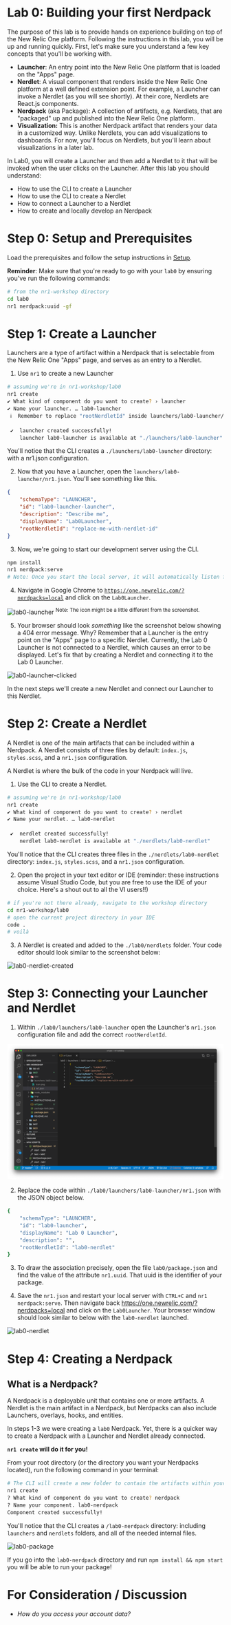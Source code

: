 Lab 0: Building your first Nerdpack
===================================

The purpose of this lab is to provide hands on experience building on top of the New Relic One platform. Following the instructions in this lab, you will be up and running quickly. First, let's make sure you understand a few key concepts that you'll be working with.
* **Launcher**: An entry point into the New Relic One platform that is loaded on the "Apps" page.
* **Nerdlet**: A visual component that renders inside the New Relic One platform at a well defined extension point. For example, a Launcher can invoke a Nerdlet (as you will see shortly). At their core, Nerdlets are React.js components.
* **Nerdpack** (aka Package): A collection of artifacts, e.g. Nerdlets, that are "packaged" up and published into the New Relic One platform.
* **Visualization:** This is another Nerdpack artifact that renders your data in a customized way. Unlike Nerdlets, you can add visualizations to dashboards. For now, you'll focus on Nerdlets, but you'll learn about visualizations in a later lab.

In Lab0, you will create a Launcher and then add a Nerdlet to it that will be invoked when the user clicks on the Launcher. After this lab you should understand:

* How to use the CLI to create a Launcher
* How to use the CLI to create a Nerdlet
* How to connect a Launcher to a Nerdlet
* How to create and locally develop an Nerdpack

# Step 0: Setup and Prerequisites

Load the prerequisites and follow the setup instructions in [Setup](../SETUP.md).

**Reminder**: Make sure that you're ready to go with your `lab0` by ensuring you've run the following commands:

```bash
# from the nr1-workshop directory
cd lab0
nr1 nerdpack:uuid -gf
```

# Step 1: Create a Launcher

Launchers are a type of artifact within a Nerdpack that is selectable from the New Relic One "Apps" page, and serves as an entry to a Nerdlet.

1. Use `nr1` to create a new Launcher

```bash
# assuming we're in nr1-workshop/lab0
nr1 create
✔ What kind of component do you want to create? › launcher
✔ Name your launcher. … lab0-launcher
 ℹ  Remember to replace "rootNerdletId" inside launchers/lab0-launcher/nr1.json

 ✔  launcher created successfully!
    launcher lab0-launcher is available at "./launchers/lab0-launcher"
```

You'll notice that the CLI creates a `./launchers/lab0-launcher` directory: with a nr1.json configuration.

2. Now that you have a Launcher, open the `launchers/lab0-launcher/nr1.json`. You'll see something like this.

```json
{
    "schemaType": "LAUNCHER",
    "id": "lab0-launcher-launcher",
    "description": "Describe me",
    "displayName": "Lab0Launcher",
    "rootNerdletId": "replace-me-with-nerdlet-id"
}

```

3. Now, we're going to start our development server using the CLI.

```bash
npm install
nr1 nerdpack:serve
# Note: Once you start the local server, it will automatically listen for changes in the file system. To issue commands while the local server is running, simply open a new terminal and change to the lab0 directory.
```

4. Navigate in Google Chrome to [`https://one.newrelic.com/?nerdpacks=local`](https://one.newrelic.com/?nerdpacks=local) and click on the `Lab0Launcher`.

![lab0-launcher](../screenshots/lab0_screen01.png) <sup>Note: The icon might be a little different from the screenshot.</sup>

5. Your browser should look _something_ like the screenshot below showing a 404 error message. Why? Remember that a Launcher is the entry point on the "Apps" page to a specific Nerdlet. Currently, the Lab 0 Launcher is not connected to a Nerdlet, which causes an error to be displayed. Let's fix that by creating a Nerdlet and connecting it to the Lab 0 Launcher.

![lab0-launcher-clicked](../screenshots/lab0_screen02.png)

In the next steps we'll create a new Nerdlet and connect our Launcher to this Nerdlet.

# Step 2: Create a Nerdlet

A Nerdlet is one of the main artifacts that can be included within a Nerdpack. A Nerdlet consists of three files by default: `index.js`, `styles.scss`, and a `nr1.json` configuration.

A Nerdlet is where the bulk of the code in your Nerdpack will live.

1. Use the CLI to create a Nerdlet.

```bash
# assuming we're in nr1-workshop/lab0
nr1 create
✔ What kind of component do you want to create? › nerdlet
✔ Name your nerdlet. … lab0-nerdlet

 ✔  nerdlet created successfully!
    nerdlet lab0-nerdlet is available at "./nerdlets/lab0-nerdlet"
```

You'll notice that the CLI creates three files in the `./nerdlets/lab0-nerdlet` directory: `index.js`, `styles.scss`, and a `nr1.json` configuration.

2. Open the project in your text editor or IDE (reminder: these instructions assume Visual Studio Code, but you are free to use the IDE of your choice. Here's a shout out to all the VI users!!)

```bash
# if you're not there already, navigate to the workshop directory
cd nr1-workshop/lab0
# open the current project directory in your IDE
code .
# voilà
```

3. A Nerdlet is created and added to the `./lab0/nerdlets` folder. Your code editor should look similar to the screenshot below:

![lab0-nerdlet-created](../screenshots/lab0_screen03.png)


# Step 3: Connecting your Launcher and Nerdlet

1. Within `./lab0/launchers/lab0-launcher` open the Launcher's `nr1.json` configuration file and add the correct `rootNerdletId`.

![lab0-launcher](../screenshots/lab0_screen04.png)

2. Replace the code within `./lab0/launchers/lab0-launcher/nr1.json` with the JSON object below.

```bash
{
    "schemaType": "LAUNCHER",
    "id": "lab0-launcher",
    "displayName": "Lab 0 Launcher",
    "description": "",
    "rootNerdletId": "lab0-nerdlet"
}
```

3. To draw the association precisely, open the file `lab0/package.json` and find the value of the attribute `nr1.uuid`. That uuid is the identifier of your package.

4. Save the `nr1.json` and restart your local server with `CTRL+C` and `nr1 nerdpack:serve`. Then navigate back https://one.newrelic.com/?nerdpacks=local and click on the `Lab0Launcher`. Your browser window should look similar to below with the `lab0-nerdlet` launched.

![lab0-nerdlet](../screenshots/lab0_screen05.png)

# Step 4: Creating a Nerdpack

## What is a Nerdpack?

A Nerdpack is a deployable unit that contains one or more artifacts. A Nerdlet is the main artifact in a Nerdpack, but Nerdpacks can also include Launchers, overlays, hooks, and entities.

In steps 1-3 we were creating a `lab0` Nerdpack. Yet, there is a quicker way to create a Nerdpack with a Launcher and Nerdlet already connected.

**`nr1 create` will do it for you!**

From your root directory (or the directory you want your Nerdpacks located), run the following command in your terminal:

```bash
# The CLI will create a new folder to contain the artifacts within your Nerdpack
nr1 create
? What kind of component do you want to create? nerdpack
? Name your component. lab0-nerdpack
Component created successfully!
```

You'll notice that the CLI creates a `/lab0-nerdpack` directory: including `launchers` and `nerdlets` folders, and all of the needed internal files.

![lab0-package](../screenshots/lab0_screen06.png)

If you go into the `lab0-nerdpack` directory and run `npm install && npm start` you will be able to run your package!

# For Consideration / Discussion

- _How do you access your account data?_
